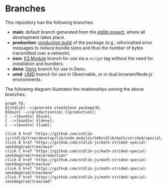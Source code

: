 <!--

@license Apache-2.0

Copyright (c) 2022 The Stdlib Authors.

Licensed under the Apache License, Version 2.0 (the "License");
you may not use this file except in compliance with the License.
You may obtain a copy of the License at

    http://www.apache.org/licenses/LICENSE-2.0

Unless required by applicable law or agreed to in writing, software
distributed under the License is distributed on an "AS IS" BASIS,
WITHOUT WARRANTIES OR CONDITIONS OF ANY KIND, either express or implied.
See the License for the specific language governing permissions and
limitations under the License.

-->

# Branches

This repository has the following branches:

-   **main**: default branch generated from the [stdlib project][stdlib-url], where all development takes place.
-   **production**: [production build][production-url] of the package (e.g., reformatted error messages to reduce bundle sizes and thus the number of bytes transmitted over a network).
-   **esm**: [ES Module][esm-url] branch for use via a `script` tag without the need for installation and bundlers.
-   **deno**: [Deno][deno-url] branch for use in Deno.
-   **umd**: [UMD][umd-url] branch for use in Observable, or in dual browser/Node.js environments.

The following diagram illustrates the relationships among the above branches:

```mermaid
graph TD;
A[stdlib]-->|generate standalone package|B;
B[main] -->|productionize| C[production];
C -->|bundle| D[esm];
C -->|bundle| E[deno];
C -->|bundle| F[umd];

click A href "https://github.com/stdlib-js/stdlib/tree/develop/lib/node_modules/%40stdlib/math/strided/special/smskdeg2rad"
click B href "https://github.com/stdlib-js/math-strided-special-smskdeg2rad/tree/main"
click C href "https://github.com/stdlib-js/math-strided-special-smskdeg2rad/tree/production"
click D href "https://github.com/stdlib-js/math-strided-special-smskdeg2rad/tree/esm"
click E href "https://github.com/stdlib-js/math-strided-special-smskdeg2rad/tree/deno"
click F href "https://github.com/stdlib-js/math-strided-special-smskdeg2rad/tree/umd"
```

[stdlib-url]: https://github.com/stdlib-js/stdlib/tree/develop/lib/node_modules/%40stdlib/math/strided/special/smskdeg2rad
[production-url]: https://github.com/stdlib-js/math-strided-special-smskdeg2rad/tree/production
[deno-url]: https://github.com/stdlib-js/math-strided-special-smskdeg2rad/tree/deno
[umd-url]: https://github.com/stdlib-js/math-strided-special-smskdeg2rad/tree/umd
[esm-url]: https://github.com/stdlib-js/math-strided-special-smskdeg2rad/tree/esm